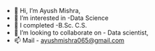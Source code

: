 - 👋 Hi, I’m Ayush Mishra,
- 👀 I’m interested in -Data Science  
- 🌱 I completed -B.Sc. C.S.
- 💞️ I’m looking to collaborate on - Data scientist,
- 📫 Mail - ayushmishra065@gmail.com

<!---
Ayush065/Ayush065 is a ✨ special ✨ repository because its `README.md` (this file) appears on your GitHub profile.
You can click the Preview link to take a look at your changes.
--->
